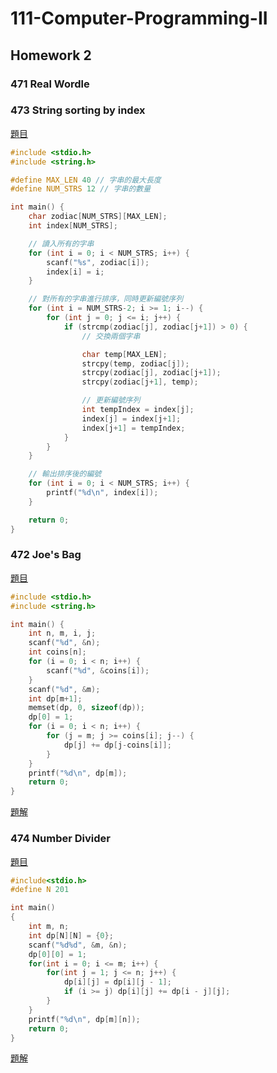 # 111-Computer-Programming-II

## Homework 2

### 471	Real Wordle

### 473	String sorting by index

[題目](https://noj.tw/course/111-Computer-Programming-II/problem/473)

```c
#include <stdio.h>
#include <string.h>

#define MAX_LEN 40 // 字串的最大長度
#define NUM_STRS 12 // 字串的數量

int main() {
    char zodiac[NUM_STRS][MAX_LEN];
    int index[NUM_STRS];

    // 讀入所有的字串
    for (int i = 0; i < NUM_STRS; i++) {
        scanf("%s", zodiac[i]);
        index[i] = i;
    }

    // 對所有的字串進行排序，同時更新編號序列
    for (int i = NUM_STRS-2; i >= 1; i--) {
        for (int j = 0; j <= i; j++) {
            if (strcmp(zodiac[j], zodiac[j+1]) > 0) {
                // 交換兩個字串

                char temp[MAX_LEN];
                strcpy(temp, zodiac[j]);
                strcpy(zodiac[j], zodiac[j+1]);
                strcpy(zodiac[j+1], temp);

                // 更新編號序列
                int tempIndex = index[j];
                index[j] = index[j+1];
                index[j+1] = tempIndex;
            }
        }
    }

    // 輸出排序後的編號
    for (int i = 0; i < NUM_STRS; i++) {
        printf("%d\n", index[i]);
    }

    return 0;
}

```

### 472	Joe's Bag
[題目](https://noj.tw/course/111-Computer-Programming-II/problem/472)
```c
#include <stdio.h>
#include <string.h>

int main() {
    int n, m, i, j;
    scanf("%d", &n);
    int coins[n];
    for (i = 0; i < n; i++) {
        scanf("%d", &coins[i]);
    }
    scanf("%d", &m);
    int dp[m+1];
    memset(dp, 0, sizeof(dp));
    dp[0] = 1;
    for (i = 0; i < n; i++) {
        for (j = m; j >= coins[i]; j--) {
            dp[j] += dp[j-coins[i]];
        }
    }
    printf("%d\n", dp[m]);
    return 0;
}

```
[題解](https://github.com/chenangel89/111-Computer-Programming-II/blob/main/%23472%09Joe's%20Bag.md)

### 474	Number Divider
[題目](https://noj.tw/course/111-Computer-Programming-II/problem/474)
```c
#include<stdio.h>
#define N 201

int main()
{
    int m, n;
    int dp[N][N] = {0};
    scanf("%d%d", &m, &n);
    dp[0][0] = 1;
    for(int i = 0; i <= m; i++) {
        for(int j = 1; j <= n; j++) {
            dp[i][j] = dp[i][j - 1];
            if (i >= j) dp[i][j] += dp[i - j][j];
        }
    }
    printf("%d\n", dp[m][n]);
    return 0;
}

```
[題解](https://github.com/chenangel89/111-Computer-Programming-II/blob/main/%23474%20-%20Number%20Divider.md)
